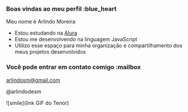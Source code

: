### Boas vindas ao meu perfil :blue_heart

Meu nome é Arlindo Moreira

- Estou estudando na [Alura](https://www.alura.com.br)
- Estou me desenvolvendo na linguagem JavaScript
- Utilizo esse espaço para minha organização e compartilhamento dos meus projetos desenvolvidos

### Você pode entrar em contato comigo :mailbox

arlindosm@gmail.com

@arlindodesm

![smile](link GIF do Tenor)
